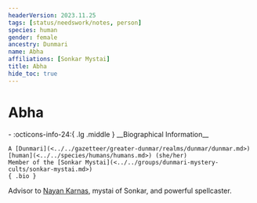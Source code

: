 ```yaml
---
headerVersion: 2023.11.25
tags: [status/needswork/notes, person]
species: human
gender: female
ancestry: Dunmari
name: Abha
affiliations: [Sonkar Mystai]
title: Abha
hide_toc: true
---
```


# Abha
<div class="grid cards ext-narrow-margin ext-one-column" markdown>
- :octicons-info-24:{ .lg .middle } __Biographical Information__

    A [Dunmari](<../../gazetteer/greater-dunmar/realms/dunmar/dunmar.md>) [human](<../../species/humans/humans.md>) (she/her)  
    Member of the [Sonkar Mystai](<../../groups/dunmari-mystery-cults/sonkar-mystai.md>)  
    { .bio }

</div>


Advisor to [Nayan Karnas](<./nayan-karnas.md>), mystai of Sonkar, and powerful spellcaster. 